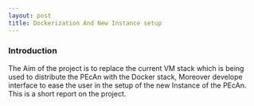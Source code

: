 ```yaml
---
layout: post
title: Dockerization And New Instance setup
---
```


### Introduction

The Aim of the project is to replace the current VM stack which is being used to distribute the PEcAn with the Docker stack, Moreover develope interface to ease the user in the setup of the new Instance of the PEcAn. This is a short report on the project.

